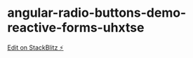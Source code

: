 # angular-radio-buttons-demo-reactive-forms-uhxtse

[Edit on StackBlitz ⚡️](https://stackblitz.com/edit/angular-radio-buttons-demo-reactive-forms-uhxtse)